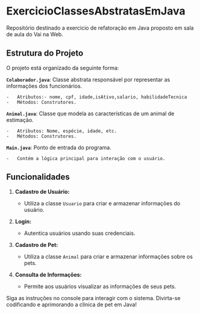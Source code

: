 # ExercicioClassesAbstratasEmJava
Repositório destinado a exercicio de refatoração em Java proposto em sala de aula do Vai na Web.

## Estrutura do Projeto

O projeto está organizado da seguinte forma:

**`Colaborador.java`**: Classe abstrata responsável por representar as informações dos funcionários.
    
    -   Atributos:- nome, cpf, idade,isAtivo,salario, habilidadeTecnica
    -   Métodos: Construtores.
    
**`Animal.java`**: Classe que modela as características de um animal de estimação.
    
    -   Atributos: Nome, espécie, idade, etc.
    -   Métodos: Construtores.
    
**`Main.java`**: Ponto de entrada do programa.
    
    -   Contém a lógica principal para interação com o usuário.

## Funcionalidades

1.  **Cadastro de Usuário:**
    
    -   Utiliza a classe `Usuario` para criar e armazenar informações do usuário.
2.  **Login:**
    -   Autentica usuários usando suas credenciais.
      
3.  **Cadastro de Pet:**
    -   Utiliza a classe `Animal` para criar e armazenar informações sobre os pets.
      
4.  **Consulta de Informações:**
    
    -   Permite aos usuários visualizar as informações de seus pets.

Siga as instruções no console para interagir com o sistema.
Divirta-se codificando e aprimorando a clínica de pet em Java!

